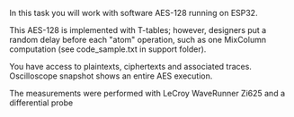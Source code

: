 In this task you will work with software AES-128 running on ESP32.

This AES-128 is implemented with T-tables; however, designers put a random delay before each "atom" operation, such as one MixColumn computation (see code_sample.txt in support folder).

You have access to plaintexts, ciphertexts and associated traces. Oscilloscope snapshot shows an entire AES execution.

The measurements were performed with LeCroy WaveRunner Zi625 and a differential probe